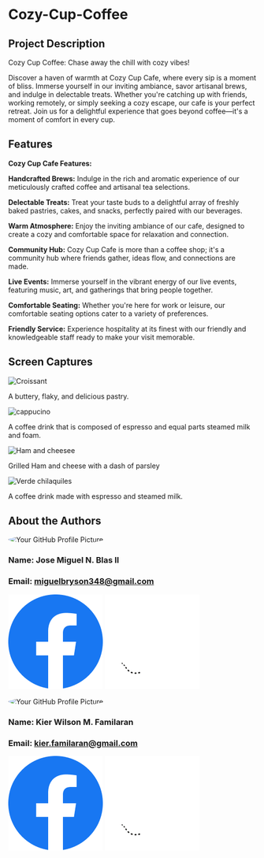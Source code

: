 # Cozy-Cup-Coffee

## Project Description
<p>Cozy Cup Coffee: Chase away the chill with cozy vibes!

Discover a haven of warmth at Cozy Cup Cafe, where every sip is a moment of bliss. Immerse yourself in our inviting ambiance, savor artisanal brews, and indulge in delectable treats. Whether you're catching up with friends, working remotely, or simply seeking a cozy escape, our cafe is your perfect retreat. Join us for a delightful experience that goes beyond coffee—it's a moment of comfort in every cup.</p>
## Features
<p><b>Cozy Cup Cafe Features:</b>

<b>Handcrafted Brews:</b>   Indulge in the rich and aromatic experience of our meticulously crafted coffee and artisanal tea selections.

<b>Delectable Treats:</b>   Treat your taste buds to a delightful array of freshly baked pastries, cakes, and snacks, perfectly paired with our beverages.

<b>Warm Atmosphere:</b>     Enjoy the inviting ambiance of our cafe, designed to create a cozy and comfortable space for relaxation and connection.

<b>Community Hub:</b>       Cozy Cup Cafe is more than a coffee shop; it's a community hub where friends gather, ideas flow, and connections are made.

<b>Live Events:</b>         Immerse yourself in the vibrant energy of our live events, featuring music, art, and gatherings that bring people together.

<b>Comfortable Seating:</b> Whether you're here for work or leisure, our comfortable seating options cater to a variety of preferences.

<b>Friendly Service:</b> Experience hospitality at its finest with our friendly and knowledgeable staff ready to make your visit memorable.</p>


## Screen Captures

<img src="Products/Croissant.jpeg" alt="Croissant" width="150">
<p>A buttery, flaky, and delicious pastry.</p>
<img src="Products/cappucino.jpg" alt="cappucino" width="150">
<p>A coffee drink that is composed of espresso and equal parts steamed milk and foam.</p>
<img src="Products/Ham and cheese.jpg" alt="Ham and cheesee" width="150">
<p>Grilled Ham and cheese with a dash of parsley</p>
<img src="Products/Latte.jpg" alt="Verde chilaquiles" width="150">
<p>A coffee drink made with espresso and steamed milk.</p>



## About the Authors

<img src="https://avatars.githubusercontent.com/u/156798121?v=4" alt="Your GitHub Profile Picture" width="150" style="border-radius: 50%;">

### Name: Jose Miguel N. Blas II
### Email: miguelbryson348@gmail.com
[![Facebook](./Icon/Facebook.png)](https://www.facebook.com/jay.emii.908)
[![Github](./Icon/Github.png)](https://github.com/migblasino)

<img src="https://avatars.githubusercontent.com/u/126538958?v=4" alt="Your GitHub Profile Picture" width="150" style="border-radius: 50%;">

### Name: Kier Wilson M. Familaran
### Email: kier.familaran@gmail.com
[![Facebook](./Icon/Facebook.png)](https://www.facebook.com/kier.familaran.7)
[![Github](./Icon/Github.png)](https://github.com/kier23)




